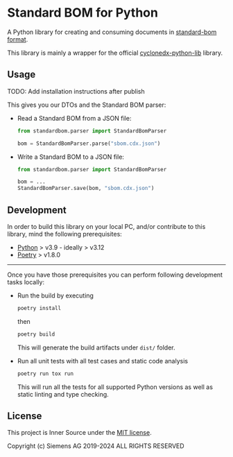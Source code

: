 # Standard BOM for Python

A Python library for creating and consuming documents in
[standard-bom format](https://sbom.siemens.io/latest/format.html).

This library is mainly a wrapper for the official
[cyclonedx-python-lib](https://github.com/CycloneDX/cyclonedx-python-lib/) library.

## Usage

TODO: Add installation instructions after publish

This gives you our DTOs and the Standard BOM parser:

- Read a Standard BOM from a JSON file:

    ```python
    from standardbom.parser import StandardBomParser

    bom = StandardBomParser.parse("sbom.cdx.json")
    ```

- Write a Standard BOM to a JSON file:

    ```python
    from standardbom.parser import StandardBomParser

    bom = ...
    StandardBomParser.save(bom, "sbom.cdx.json")
    ```

## Development

In order to build this library on your local PC, and/or contribute to this library, mind the following prerequisites:

- [Python](https://www.python.org/doc/versions/) > v3.9 - ideally > v3.12
- [Poetry](https://python-poetry.org/) > v1.8.0

---
Once you have those prerequisites you can perform following development tasks locally:

- Run the build by executing

    ```bash
    poetry install
    ```

    then

    ```bash
    poetry build
    ```

    This will generate the build artifacts under `dist/` folder.

- Run all unit tests with all test cases and static code analysis

    ```bash
    poetry run tox run
    ```

    This will run all the tests for all supported Python versions as well as static linting and type checking.

## License

This project is Inner Source under the [MIT license](../LICENSE).

Copyright (c) Siemens AG 2019-2024 ALL RIGHTS RESERVED
